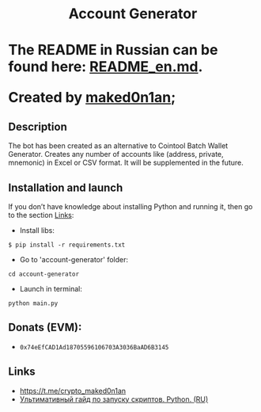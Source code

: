 <h1 align="center">Account Generator<h1>

The README in Russian can be found here: [README_en.md](https://github.com/maked0n1an/account-generator/blob/main/README.md).

Created by [maked0n1an](https://t.me/crypto_maked0n1an);

<h2>Description</h2>
The bot has been created as an alternative to Cointool Batch Wallet Generator.
Creates any number of accounts like (address, private, mnemonic) in Excel or CSV format.
It will be supplemented in the future.


## Installation and launch
If you don’t have knowledge about installing Python and running it, then go to the section [Links](#links):

* Install libs:
<pre><code>$ pip install -r requirements.txt</code></pre>
* Go to 'account-generator' folder:
<pre><code>cd account-generator</code></pre>
* Launch in terminal:
<pre><code>python main.py</code></pre>

## Donats (EVM): 
- `0x74eEfCAD1Ad18705596106703A3036BaAD6B3145`

## Links 
<a name="Links"></a> 
- https://t.me/crypto_maked0n1an
- [Ультимативный гайд по запуску скриптов. Python. (RU)](https://teletype.in/@hodlmod.eth/how-to-run-scripts)

